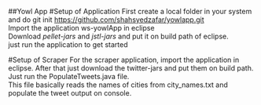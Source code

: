 ##Yowl App
#Setup of Application
First create a local folder in your system and do 
git init https://github.com/shahsyedzafar/yowlapp.git</br>
Import the application ws-yowlApp in eclipse</br>
Download *pellet-jars* and *jstl-jars* and put it on build path of eclipse.</br>
just run the application to get started</br>

#Setup of Scraper
For the scraper application, import the application in eclipse. After that just download the twitter-jars and put them on build path.</br> 
Just run the PopulateTweets.java file.</br>
This file basically reads the names of cities from city_names.txt and populate the tweet output on console.</br>

